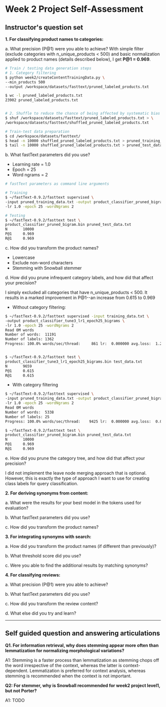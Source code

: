 # Week 2 Project Self-Assessment

## Instructor's question set

**1. For classifying product names to categories:**

a. What precision (P@1) were you able to achieve?
With simple filter (exclude categories with n_unique_products < 500) and basic normalization applied to product names (details described below), I get **P@1 = 0.969**.

```bash
# Train / testing data generation steps
# 1. Category filtering
$ python week2/createContentTrainingData.py \
--min_products 500
--output /workspace/datasets/fasttext/pruned_labeled_products.txt

$ wc -l pruned_labeled_products.txt
23902 pruned_labeled_products.txt


# 2. Shuffle to reduce the chance of being affected by systematic bias
$ shuf /workspace/datasets/fasttext/pruned_labeled_products.txt > \
/workspace/datasets/fasttext/shuffled_pruned_labeled_products.txt

# Train-test data preparation
$ cd /workspace/datasets/fasttext/
$ head -n 10000 shuffled_pruned_labeled_products.txt > pruned_training_data.txt
$ tail -n 10000 shuffled_pruned_labeled_products.txt > pruned_test_data.txt
```

b. What fastText parameters did you use?

-   Learning rate = 1.0
-   Epoch = 25
-   Word ngrams = 2

```bash
# fastText parameters as command line arguments

# Training
$ ~/fastText-0.9.2/fasttext supervised \
-input pruned_training_data.txt -output product_classifier_pruned_bigram \
-lr 1.0 -epoch 25 -wordNgrams 2

# Testing
$ ~/fastText-0.9.2/fasttext test \
product_classifier_pruned_bigram.bin pruned_test_data.txt
N       10000
P@1     0.969
R@1     0.969
```

c. How did you transform the product names?

-   Lowercase
-   Exclude non-word characters
-   Stemming with Snowball stemmer

d. How did you prune infrequent category labels, and how did that affect your precision?

I simply excluded all categories that have n_unique_products < 500.
It results in a marked improvement in P@1--an increase from 0.615 to 0.969

-   Without category filtering:

```bash
$ ~/fastText-0.9.2/fasttext supervised -input training_data.txt \
-output product_classifier_tune3_lr1_epoch25_bigrams \
-lr 1.0 -epoch 25 -wordNgrams 2
Read 0M words
Number of words:  11191
Number of labels: 1362
Progress: 100.0% words/sec/thread:     861 lr:  0.000000 avg.loss:  1.241515 ETA:   0h 0m 0s


$ ~/fastText-0.9.2/fasttext test \
product_classifier_tune3_lr1_epoch25_bigrams.bin test_data.txt
N       9659
P@1     0.615
R@1     0.615
```

-   With category filtering

```bash
$ ~/fastText-0.9.2/fasttext supervised \
-input pruned_training_data.txt -output product_classifier_pruned_bigram \
-lr 1.0 -epoch 25 -wordNgrams 2
Read 0M words
Number of words:  5338
Number of labels: 25
Progress: 100.0% words/sec/thread:    9425 lr:  0.000000 avg.loss:  0.034142 ETA:   0h 0m 0s

$ ~/fastText-0.9.2/fasttext test \
product_classifier_pruned_bigram.bin pruned_test_data.txt
N       10000
P@1     0.969
R@1     0.969
```

e. How did you prune the category tree, and how did that affect your precision?

I did not implement the leave node merging approach that is optional.
However, this is exactly the type of approach I want to use
for creating class labels for query classification.

**2. For deriving synonyms from content:**

a. What were the results for your best model in the tokens used for evaluation?

b. What fastText parameters did you use?

c. How did you transform the product names?

**3. For integrating synonyms with search:**

a. How did you transform the product names (if different than previously)?

b. What threshold score did you use?

c. Were you able to find the additional results by matching synonyms?

**4. For classifying reviews:**

a. What precision (P@1) were you able to achieve?

b. What fastText parameters did you use?

c. How did you transform the review content?

d. What else did you try and learn?

---

## Self guided question and answering articulations

**Q1. For information retrieval, why does stemming appear more often than
lemmatization for normalizing morphological variations?**

A1: Stemming is a faster process than lemmatization as
stemming chops off the word irrespective of the context,
whereas the latter is context-dependent.
Lemmatization is preferred for context analysis,
whereas stemming is recommended when the context is not important.

**Q2: For stemmer, why is Snowball recommended for week2 project level1,
but not Porter?**

A1: TODO
